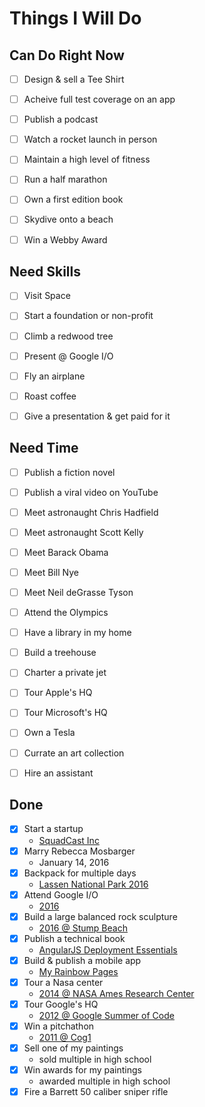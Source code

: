 # Things I Will Do


## Can Do Right Now

- [ ] Design & sell a Tee Shirt
- [ ] Acheive full test coverage on an app
- [ ] Publish a podcast
- [ ] Watch a rocket launch in person
- [ ] Maintain a high level of fitness
- [ ] Run a half marathon
- [ ] Own a first edition book
- [ ] Skydive onto a beach
- [ ] Win a Webby Award


## Need Skills

- [ ] Visit Space
- [ ] Start a foundation or non-profit
- [ ] Climb a redwood tree
- [ ] Present @ Google I/O
- [ ] Fly an airplane
- [ ] Roast coffee
- [ ] Give a presentation & get paid for it


## Need Time

- [ ] Publish a fiction novel
- [ ] Publish a viral video on YouTube
- [ ] Meet astronaught Chris Hadfield
- [ ] Meet astronaught Scott Kelly
- [ ] Meet Barack Obama
- [ ] Meet Bill Nye
- [ ] Meet Neil deGrasse Tyson
- [ ] Attend the Olympics
- [ ] Have a library in my home
- [ ] Build a treehouse
- [ ] Charter a private jet
- [ ] Tour Apple's HQ
- [ ] Tour Microsoft's HQ
- [ ] Own a Tesla
- [ ] Currate an art collection
- [ ] Hire an assistant



## Done

- [X] Start a startup
  - [SquadCast Inc](https://squadcast.fm)
- [x] Marry Rebecca Mosbarger
  - January 14, 2016
- [X] Backpack for multiple days
  - [Lassen National Park 2016](https://goo.gl/photos/GDx3kFDZ91A3an7a9)
- [X] Attend Google I/O
  - [2016](https://events.google.com/io2016/)
- [X] Build a large balanced rock sculpture
  - [2016 @ Stump Beach](https://goo.gl/photos/MW162iSPXwN3tD4K8)
- [X] Publish a technical book
  - [AngularJS Deployment Essentials](https://www.packtpub.com/web-development/angularjs-deployment-essentials)
- [X] Build & publish a mobile app
  - [My Rainbow Pages](https://play.google.com/store/apps/details?id=com.ionicframework.rainbowpages177570&hl=en)
- [X] Tour a Nasa center
  - [2014 @ NASA Ames Research Center](https://goo.gl/photos/FJdj2Giny4JUTemY9)
- [X] Tour Google's HQ
  - [2012 @ Google Summer of Code](https://goo.gl/photos/r39H8Cd8ahiVkHAs9)
- [X] Win a pitchathon
  - [2011 @ Cog1](http://cog1.com/)
- [X] Sell one of my paintings
  - sold multiple in high school
- [X] Win awards for my paintings
  - awarded multiple in high school
- [X] Fire a Barrett 50 caliber sniper rifle
